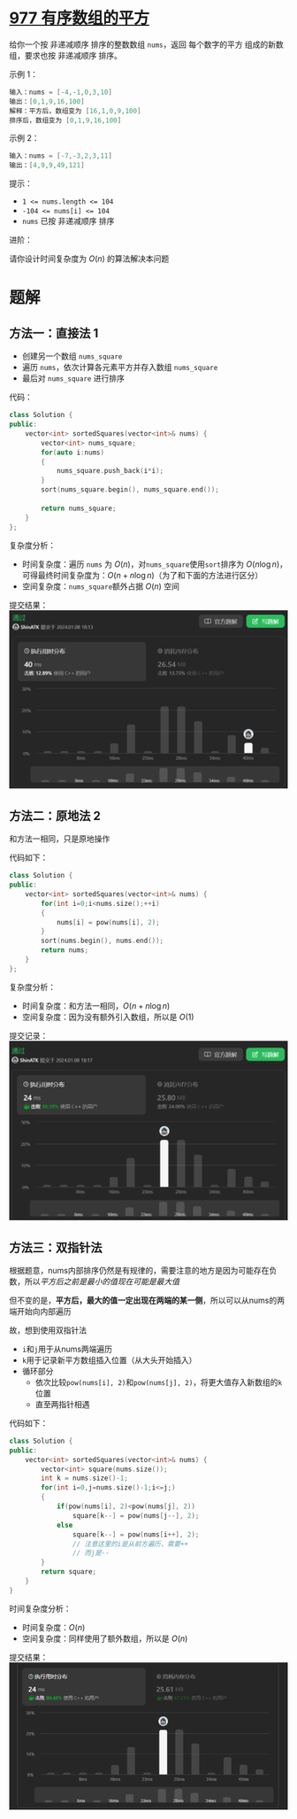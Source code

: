 
# [977 有序数组的平方](https://leetcode.cn/problems/squares-of-a-sorted-array/description/)

给你一个按 非递减顺序 排序的整数数组 `nums`，返回 每个数字的平方 组成的新数组，要求也按 非递减顺序 排序。

示例 1：
```cpp
输入：nums = [-4,-1,0,3,10]
输出：[0,1,9,16,100]
解释：平方后，数组变为 [16,1,0,9,100]
排序后，数组变为 [0,1,9,16,100]
```

示例 2：
```cpp
输入：nums = [-7,-3,2,3,11]
输出：[4,9,9,49,121]
```
提示：

- `1 <= nums.length <= 104`
- `-104 <= nums[i] <= 104`
- `nums` 已按 非递减顺序 排序
 

进阶：

请你设计时间复杂度为 $O(n)$ 的算法解决本问题

# 题解

## 方法一：直接法 1

- 创建另一个数组 `nums_square`
- 遍历 `nums`，依次计算各元素平方并存入数组 `nums_square`
- 最后对 `nums_square` 进行排序

代码：
```cpp
class Solution {
public:
    vector<int> sortedSquares(vector<int>& nums) {
        vector<int> nums_square;
        for(auto i:nums)
        {
            nums_square.push_back(i*i);
        }
        sort(nums_square.begin(), nums_square.end());

        return nums_square;
    }
};
```

复杂度分析：
- 时间复杂度：遍历 `nums` 为 $O(n)$，对`nums_square`使用`sort`排序为 $O(n\log{n})$，可得最终时间复杂度为：$O(n + n\log{n})$（为了和下面的方法进行区分）
- 空间复杂度：`nums_square`额外占据 $O(n)$ 空间

提交结果：
![](img/977.方法一额外数组.png)

## 方法二：原地法 2

和方法一相同，只是原地操作

代码如下：
```cpp
class Solution {
public:
    vector<int> sortedSquares(vector<int>& nums) {
        for(int i=0;i<nums.size();++i)
        {
            nums[i] = pow(nums[i], 2);
        }
        sort(nums.begin(), nums.end());
        return nums;
    }
};
```

复杂度分析：
- 时间复杂度：和方法一相同，$O(n + n\log{n})$
- 空间复杂度：因为没有额外引入数组，所以是 $O(1)$

提交记录：![](img/977.方法二原地操作.png)

## 方法三：双指针法

根据题意，nums内部排序仍然是有规律的，需要注意的地方是因为可能存在负数，所以*平方后之前是最小的值现在可能是最大值*

但不变的是，**平方后，最大的值一定出现在两端的某一侧**，所以可以从nums的两端开始向内部遍历

故，想到使用双指针法

- `i`和`j`用于从nums两端遍历
- `k`用于记录新平方数组插入位置（从大头开始插入）
- 循环部分
  - 依次比较`pow(nums[i], 2)`和`pow(nums[j], 2)`，将更大值存入新数组的`k`位置
  - 直至两指针相遇

代码如下：

```cpp
class Solution {
public:
    vector<int> sortedSquares(vector<int>& nums) {
        vector<int> square(nums.size());
        int k = nums.size()-1;
        for(int i=0,j=nums.size()-1;i<=j;)
        {
            if(pow(nums[i], 2)<pow(nums[j], 2))
                square[k--] = pow(nums[j--], 2);
            else
                square[k--] = pow(nums[i++], 2);
                // 注意这里的i是从前方遍历，需要++
                // 而j是--
        }
        return square;
    }
}
```

时间复杂度分析：
- 时间复杂度：$O(n)$
- 空间复杂度：同样使用了额外数组，所以是 $O(n)$

提交结果：![](img/977.方法三双指针.png)

